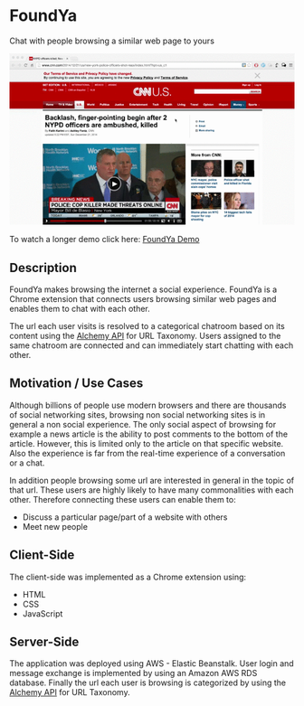# FoundYa

Chat with people browsing a similar web page to yours

![screencast](images/FoundYaDemo.gif)

To watch a longer demo click here: [FoundYa Demo](http://youtu.be/kDOvchyLKYM)

## Description

FoundYa makes browsing the internet a social experience. FoundYa is a Chrome extension that connects users browsing similar web pages and enables them to chat with each other.

The url each user visits is resolved to a categorical chatroom based on its content using the [Alchemy API](http://www.alchemyapi.com/) for URL Taxonomy. Users assigned to the same chatroom are connected and can immediately start chatting with each other.

## Motivation / Use Cases

Although billions of people use modern browsers and there are thousands of social networking sites, browsing non social networking sites is in general a non social experience. The only social aspect of browsing for example a news article is the ability to post comments to the bottom of the article. However, this is limited only to the article on that specific website. Also the experience is far from the real-time experience of a conversation or a chat.

In addition people browsing some url are interested in general in the topic of that url. These users are highly likely to have many commonalities with each other. Therefore connecting these users can enable them to:
- Discuss a particular page/part of a website with others
- Meet new people


## Client-Side

The client-side was implemented as a Chrome extension using:
- HTML
- CSS
- JavaScript


## Server-Side

The application was deployed using AWS - Elastic Beanstalk. User login and message exchange is implemented by using an Amazon AWS RDS database. Finally the url each user is browsing is categorized by using the [Alchemy API](http://www.alchemyapi.com/) for URL Taxonomy.

